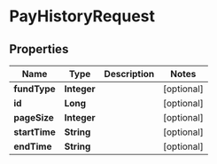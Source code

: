 

# PayHistoryRequest


## Properties

Name | Type | Description | Notes
------------ | ------------- | ------------- | -------------
**fundType** | **Integer** |  |  [optional]
**id** | **Long** |  |  [optional]
**pageSize** | **Integer** |  |  [optional]
**startTime** | **String** |  |  [optional]
**endTime** | **String** |  |  [optional]



